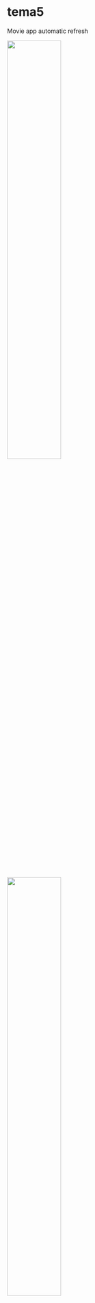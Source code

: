 # tema5

Movie app automatic refresh


<a href="url"><img src="https://user-images.githubusercontent.com/67394249/205513289-4b15c2d8-c1a0-4df1-a882-ac7b900ee52c.png" align="left" height=50% width=50% ></a>
<a href="url"><img src="https://user-images.githubusercontent.com/67394249/205513292-ecb714af-ee78-4112-b3e2-555ab50f4433.png" align="left" height=50% width=50% ></a>
